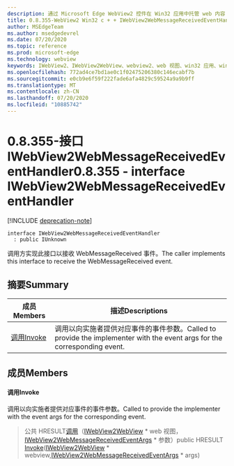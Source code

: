 ```yaml
---
description: 通过 Microsoft Edge WebView2 控件在 Win32 应用中托管 web 内容
title: 0.8.355-WebView2 Win32 c + + IWebView2WebMessageReceivedEventHandler
author: MSEdgeTeam
ms.author: msedgedevrel
ms.date: 07/20/2020
ms.topic: reference
ms.prod: microsoft-edge
ms.technology: webview
keywords: IWebView2、IWebView2WebView、webview2、web 视图、win32 应用、win32、edge
ms.openlocfilehash: 772ad4ce7bd1ae0c1f02475206380c146ecabf7b
ms.sourcegitcommit: e0cb9e6f59f222fade6afa4829c59524a9a9b9ff
ms.translationtype: MT
ms.contentlocale: zh-CN
ms.lasthandoff: 07/20/2020
ms.locfileid: "10885742"
---
```

# <span data-ttu-id="13f71-104">0.8.355-接口 IWebView2WebMessageReceivedEventHandler</span><span class="sxs-lookup"><span data-stu-id="13f71-104">0.8.355 - interface IWebView2WebMessageReceivedEventHandler</span></span> 

[!INCLUDE [deprecation-note](../../includes/deprecation-note.md)]

```
interface IWebView2WebMessageReceivedEventHandler
  : public IUnknown
```

<span data-ttu-id="13f71-105">调用方实现此接口以接收 WebMessageReceived 事件。</span><span class="sxs-lookup"><span data-stu-id="13f71-105">The caller implements this interface to receive the WebMessageReceived event.</span></span>

## <span data-ttu-id="13f71-106">摘要</span><span class="sxs-lookup"><span data-stu-id="13f71-106">Summary</span></span>

 <span data-ttu-id="13f71-107">成员</span><span class="sxs-lookup"><span data-stu-id="13f71-107">Members</span></span>                        | <span data-ttu-id="13f71-108">描述</span><span class="sxs-lookup"><span data-stu-id="13f71-108">Descriptions</span></span>
--------------------------------|---------------------------------------------
[<span data-ttu-id="13f71-109">调用</span><span class="sxs-lookup"><span data-stu-id="13f71-109">Invoke</span></span>](#invoke) | <span data-ttu-id="13f71-110">调用以向实施者提供对应事件的事件参数。</span><span class="sxs-lookup"><span data-stu-id="13f71-110">Called to provide the implementer with the event args for the corresponding event.</span></span>

## <span data-ttu-id="13f71-111">成员</span><span class="sxs-lookup"><span data-stu-id="13f71-111">Members</span></span>

#### <span data-ttu-id="13f71-112">调用</span><span class="sxs-lookup"><span data-stu-id="13f71-112">Invoke</span></span> 

<span data-ttu-id="13f71-113">调用以向实施者提供对应事件的事件参数。</span><span class="sxs-lookup"><span data-stu-id="13f71-113">Called to provide the implementer with the event args for the corresponding event.</span></span>

> <span data-ttu-id="13f71-114">公共 HRESULT[调用](#invoke)（[IWebView2WebView](IWebView2WebView.md) \* web 视图，[IWebView2WebMessageReceivedEventArgs](IWebView2WebMessageReceivedEventArgs.md) \* 参数）</span><span class="sxs-lookup"><span data-stu-id="13f71-114">public HRESULT [Invoke](#invoke)([IWebView2WebView](IWebView2WebView.md) \* webview,[IWebView2WebMessageReceivedEventArgs](IWebView2WebMessageReceivedEventArgs.md) \* args)</span></span>

